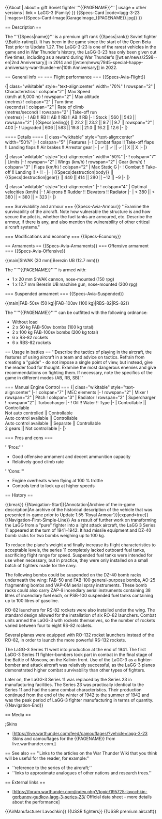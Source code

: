 {{About
| about = gift Soviet fighter '''{{PAGENAME}}'''
| usage = other versions
| link = LaGG-3 (Family)
}}
{{Specs-Card
|code=lagg-3-23
|images={{Specs-Card-Image|GarageImage_{{PAGENAME}}.jpg}}
}}

== Description ==

<!-- ''In the description, the first part should be about the history of and the creation and combat usage of the aircraft, as well as its key features. In the second part, tell the reader about the aircraft in the game. Insert a screenshot of the vehicle, so that if the novice player does not remember the vehicle by name, he will immediately understand what kind of vehicle the article is talking about.'' -->

The '''{{Specs|name}}''' is a premium gift rank {{Specs|rank}} Soviet fighter {{Battle-rating}}. It has been in the game since the start of the Open Beta Test prior to Update 1.27. The LaGG-3-23 is one of the rarest vehicles in the game and in War Thunder's history, the LaGG-3-23 has only been given out five times, including as a reward during War Thunder's [[wt:en/news/2598--en|2nd Anniversary]] in 2014 and [[wt:en/news/7945-special-happy-anniversary-war-thunder-en|10th Anniversary]] in 2022.

== General info ==
=== Flight performance ===
{{Specs-Avia-Flight}}

<!-- ''Describe how the aircraft behaves in the air. Speed, manoeuvrability, acceleration and allowable loads - these are the most important characteristics of the vehicle.'' -->

{| class="wikitable" style="text-align:center" width="70%"
! rowspan="2" | Characteristics
! colspan="2" | Max Speed<br>(km/h at 5,000 m)
! rowspan="2" | Max altitude<br>(metres)
! colspan="2" | Turn time<br>(seconds)
! colspan="2" | Rate of climb<br>(metres/second)
! rowspan="2" | Take-off run<br>(metres)
|-
! AB !! RB !! AB !! RB !! AB !! RB
|-
! Stock
| 560 || 543 || rowspan="2" | {{Specs|ceiling}} || 22.2 || 23.2 || 9.7 || 9.7 || rowspan="2" | 400
|-
! Upgraded
| 606 || 583 || 19.8 || 21.0 || 16.2 || 12.6
|-
|}

==== Details ====
{| class="wikitable" style="text-align:center" width="50%"
|-
! colspan="5" | Features
|-
! Combat flaps !! Take-off flaps !! Landing flaps !! Air brakes !! Arrestor gear
|-
| ✓ || ✓ || ✓ || X || X <!-- ✓ -->
|-
|}

{| class="wikitable" style="text-align:center" width="50%"
|-
! colspan="7" | Limits
|-
! rowspan="2" | Wings (km/h)
! rowspan="2" | Gear (km/h)
! colspan="3" | Flaps (km/h)
! colspan="2" | Max Static G
|-
! Combat !! Take-off !! Landing !! + !! -
|-
| {{Specs|destruction|body}} || {{Specs|destruction|gear}} || 440 || 414 || 280 || ~12 || ~9
|-
|}

{| class="wikitable" style="text-align:center"
|-
! colspan="4" | Optimal velocities (km/h)
|-
! Ailerons !! Rudder !! Elevators !! Radiator
|-
| < 380 || < 380 || < 380 || > 323
|-
|}

=== Survivability and armour ===
{{Specs-Avia-Armour}}
''Examine the survivability of the aircraft. Note how vulnerable the structure is and how secure the pilot is, whether the fuel tanks are armoured, etc. Describe the armour, if there is any, and also mention the vulnerability of other critical aircraft systems.''

=== Modifications and economy ===
{{Specs-Economy}}

== Armaments ==
{{Specs-Avia-Armaments}}
=== Offensive armament ===
{{Specs-Avia-Offensive}}

<!-- ''Describe the offensive armament of the aircraft, if any. Describe how effective the cannons and machine guns are in a battle, and also what belts or drums are better to use. If there is no offensive weaponry, delete this subsection.'' -->

{{main|ShVAK (20 mm)|Berezin UB (12.7 mm)}}

The '''''{{PAGENAME}}''''' is armed with:

- 1 x 20 mm ShVAK cannon, nose-mounted (150 rpg)
- 1 x 12.7 mm Berezin UB machine gun, nose-mounted (200 rpg)

=== Suspended armament ===
{{Specs-Avia-Suspended}}

<!-- ''Describe the aircraft's suspended armament: additional cannons under the wings, bombs, rockets and torpedoes. This section is especially important for bombers and attackers. If there is no suspended weaponry remove this subsection.'' -->

{{main|FAB-50sv (50 kg)|FAB-100sv (100 kg)|RBS-82|RS-82}}

The '''''{{PAGENAME}}''''' can be outfitted with the following ordnance:

- Without load
- 2 x 50 kg FAB-50sv bombs (100 kg total)
- 2 x 100 kg FAB-100sv bombs (200 kg total)
- 6 x RS-82 rockets
- 6 x RBS-82 rockets

== Usage in battles ==
''Describe the tactics of playing in the aircraft, the features of using aircraft in a team and advice on tactics. Refrain from creating a "guide" - do not impose a single point of view, but instead, give the reader food for thought. Examine the most dangerous enemies and give recommendations on fighting them. If necessary, note the specifics of the game in different modes (AB, RB, SB).''

=== Manual Engine Control ===
{| class="wikitable" style="text-align:center"
|-
! colspan="7" | MEC elements
|-
! rowspan="2" | Mixer
! rowspan="2" | Pitch
! colspan="3" | Radiator
! rowspan="2" | Supercharger
! rowspan="2" | Turbocharger
|-
! Oil !! Water !! Type
|-
| Controllable || Controllable<br>Not auto controlled || Controllable<br>Auto control available || Controllable<br>Auto control available || Separate || Controllable<br>2 gears || Not controllable
|-
|}

=== Pros and cons ===

<!-- ''Summarise and briefly evaluate the vehicle in terms of its characteristics and combat effectiveness. Mark its pros and cons in the bulleted list. Try not to use more than 6 points for each of the characteristics. Avoid using categorical definitions such as "bad", "good" and the like - use substitutions with softer forms such as "inadequate" and "effective".'' -->

'''Pros:'''

- Good offensive armament and decent ammunition capacity
- Relatively good climb rate

'''Cons:'''

- Engine overheats when flying at 100 % trottle
- Controls tend to lock up at higher speeds

== History ==

<!-- ''Describe the history of the creation and combat usage of the aircraft in more detail than in the introduction. If the historical reference turns out to be too long, take it to a separate article, taking a link to the article about the vehicle and adding a block "/History" (example: <nowiki>https://wiki.warthunder.com/(Vehicle-name)/History</nowiki>) and add a link to it here using the <code>main</code> template. Be sure to reference text and sources by using <code><nowiki><ref></ref></nowiki></code>, as well as adding them at the end of the article with <code><nowiki><references /></nowiki></code>. This section may also include the vehicle's dev blog entry (if applicable) and the in-game encyclopedia description (under <code><nowiki>=== In-game description ===</nowiki></code>, also if applicable).'' -->

{{break}}
{{Navigation-Start|{{Annotation|Archive of the in-game description|An archive of the historical description of the vehicle that was presented in-game prior to Update 1.55 'Royal Armour'}}|expand=true}}
{{Navigation-First-Simple-Line}}
As a result of further work on transforming the LaGG from a "pure" fighter into a light attack aircraft, the LaGG 3 Series 11 appeared at the turn of 1941–1942. It had missile equipment and DZ-40 bomb racks for two bombs weighing up to 100 kg.

To reduce the plane's weight and finally increase its flight characteristics to acceptable levels, the series 11 completely lacked outboard fuel tanks, sacrificing flight range for speed. Suspended fuel tanks were intended for use when necessary, but in practice, they were only installed on a small batch of fighters made for the navy.

The following bombs could be suspended on the DZ-40 bomb racks underneath the wing: FAB-50 and FAB-100 general-purpose bombs, AO-25 fragmenting bombs and VAP-6M aerial spray instruments. These bomb racks could also carry ZAP-6 incendiary aerial instruments containing 38 litres of incendiary fuel each, or PSB-100 suspended fuel tanks containing up to 100 litres of gasoline.

RO-82 launchers for RS-82 rockets were also installed under the wing. The standard design allowed for the installation of six RO-82 launchers. Combat units armed the LaGG-3 with rockets themselves, so the number of rockets varied between four to eight RS-82 rockets.

Several planes were equipped with RO-132 rocket launchers instead of the RO-82, in order to launch the more powerful RS-132 rockets.

The LaGG-3 Series 11 went into production at the end of 1941. The first LaGG-3 Series 11 fighter-bombers took part in combat in the final stage of the Battle of Moscow, on the Kalinin front. Use of the LaGG-3 as a fighter-bomber and attack aircraft was relatively successful, as the LaGG-3 planes demonstrated higher combat survivability than other types of fighters.

Later on, the LaGG-3 Series 11 was replaced by the Series 23 in manufacturing facilities. The Series 23 was practically identical to the Series 11 and had the same combat characteristics. Their production continued from the end of the winter of 1942 to the summer of 1942 and was the peak period of LaGG-3 fighter manufacturing in terms of quantity.
{{Navigation-End}}

== Media ==

<!-- ''Excellent additions to the article would be video guides, screenshots from the game, and photos.'' -->

;Skins

- [https://live.warthunder.com/feed/camouflages/?vehicle=lagg-3-23 Skins and camouflages for the {{PAGENAME}} from live.warthunder.com.]

== See also ==
''Links to the articles on the War Thunder Wiki that you think will be useful for the reader, for example:''

- ''reference to the series of the aircraft;''
- ''links to approximate analogues of other nations and research trees.''

== External links ==

<!-- ''Paste links to sources and external resources, such as:''
* ''topic on the official game forum;''
* ''other literature.'' -->

- [https://forum.warthunder.com/index.php?/topic/195725-lavochkin-gorbunov-gudkov-lagg-3-series-23/ Official data sheet - more details about the performance]

{{AirManufacturer Lavochkin}}
{{USSR fighters}}
{{USSR premium aircraft}}
